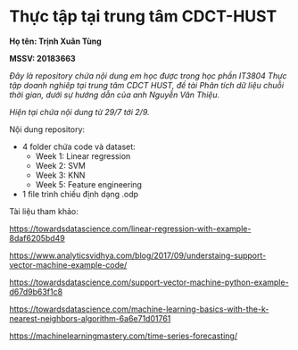 # Thực tập tại trung tâm CDCT-HUST 

**Họ tên: Trịnh Xuân Tùng**

**MSSV: 20183663**

*Đây là repository chứa nội dung em học được trong học phần IT3804 Thực tập doanh nghiêp tại trung tâm CDCT HUST, đề tài Phân tích dữ liệu chuỗi thời gian, dưới sự hướng dẫn của anh Nguyễn Văn Thiệu.*

*Hiện tại chứa nội dung từ 29/7 tới 2/9.*

Nội dung repository:
- 4 folder chứa code và dataset:
	- Week 1: Linear regression
	- Week 2: SVM
	- Week 3: KNN
	- Week 5: Feature engineering
- 1 file trình chiếu định dạng .odp

Tài liệu tham khảo:

https://towardsdatascience.com/linear-regression-with-example-8daf6205bd49

https://www.analyticsvidhya.com/blog/2017/09/understaing-support-vector-machine-example-code/

https://towardsdatascience.com/support-vector-machine-python-example-d67d9b63f1c8

https://towardsdatascience.com/machine-learning-basics-with-the-k-nearest-neighbors-algorithm-6a6e71d01761

https://machinelearningmastery.com/time-series-forecasting/
